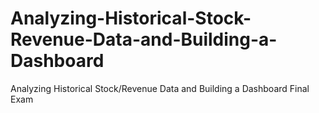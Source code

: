 # Analyzing-Historical-Stock-Revenue-Data-and-Building-a-Dashboard
Analyzing Historical Stock/Revenue Data and Building a Dashboard Final Exam

